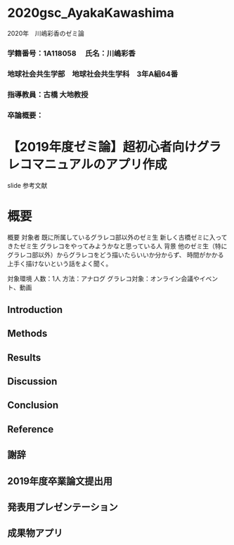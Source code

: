 # 2020gsc_AyakaKawashima
2020年　川嶋彩香のゼミ論
### 学籍番号：1A118058 　氏名：川嶋彩香
### 地球社会共生学部　地球社会共生学科　3年A組64番
### 指導教員：古橋 大地教授
### 卒論概要：

# 【2019年度ゼミ論】超初心者向けグラレコマニュアルのアプリ作成

slide
参考文献

# 概要  
概要
対象者
既に所属しているグラレコ部以外のゼミ生
新しく古橋ゼミに入ってきたゼミ生
グラレコをやってみようかなと思っている人
背景
他のゼミ生（特にグラレコ部以外）からグラレコをどう描いたらいいか分からず、
時間がかかる上手く描けないという話をよく聞く。

対象環境
人数：1人
方法：アナログ
グラレコ対象：オンライン会議やイベント、動画

## Introduction
## Methods
## Results
## Discussion
## Conclusion
## Reference
## 謝辞
## 2019年度卒業論文提出用  
## 発表用プレゼンテーション  
## 成果物アプリ
